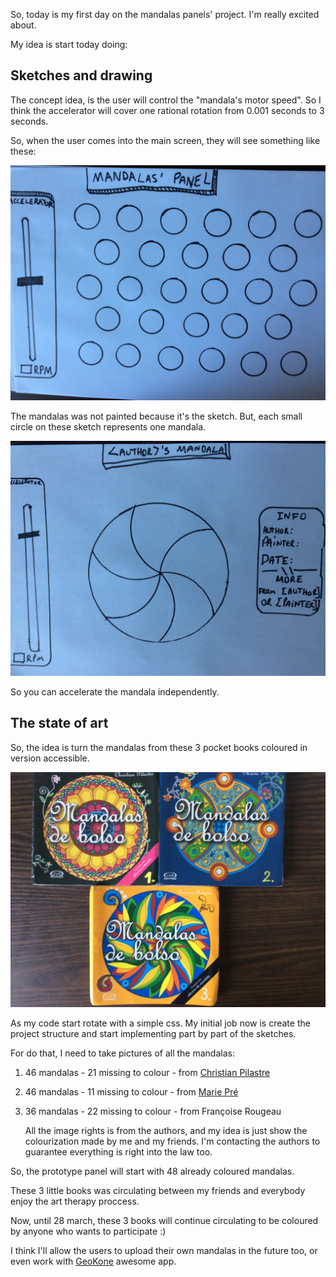 So, today is my first day on the mandalas panels' project. I'm really excited about.

My idea is start today doing:

## Sketches and drawing

The concept idea, is the user will control the "mandala's motor speed". So I think the accelerator will cover one rational rotation from 0.001 seconds to 3 seconds.

So, when the user comes into the main screen, they will see something like these:

![Mandalas panel sketch](../project_images/mandalas_panel_sketch.jpg?raw=true "Mandalas panel sketch")

The mandalas was not painted because it's the sketch. But, each small circle on these sketch represents one mandala.

![When one mandala is selected](../project_images/when_one_mandala_is_selected.jpg?raw=true "When one mandala is selected")

So you can accelerate the mandala independently.


## The state of art

So, the idea is turn the mandalas from these 3 pocket books coloured in version accessible.

![The 3 little books](../project_images/the_mandalas_books.jpg?raw=true "The books")

As my code start rotate with a simple css. My initial job now is create the project structure and start implementing part by part of the sketches.

For do that, I need to take pictures of all the mandalas:



1. 46 mandalas - 21 missing to colour - from [Christian Pilastre](http://www.vieuxsalydieu.com/mandala.html)
2. 46 mandalas - 11 missing to colour - from [Marie Pré](http://www.mariepre.net/)
3. 36 mandalas - 22 missing to colour - from Françoise Rougeau

    All the image rights is from the authors, and my idea is just show the colourization made by me and my friends.
    I'm contacting the authors to guarantee everything is right into the law too.

So, the prototype panel will start with 48 already coloured mandalas.

These 3 little books was circulating between my friends and everybody enjoy the art therapy proccess.

Now, until 28 march, these 3 books will continue circulating to be coloured by anyone who wants to participate :)

I think I'll allow the users to upload their own mandalas in the future too, or even work with [GeoKone](http://geokone.net) awesome app.
